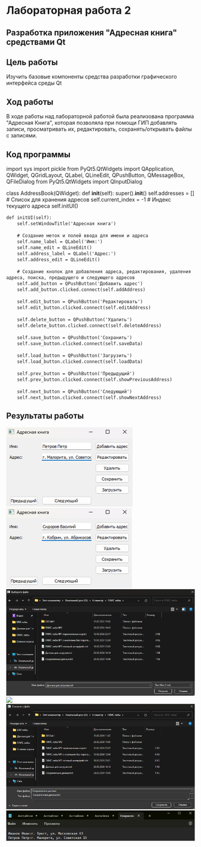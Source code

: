 # Лабораторная работа 2

## Разработка приложения "Адресная книга" средствами Qt

## Цель работы
Изучить базовые компоненты средства разработки графического интерфейса среды Qt

## Ход работы
В ходе работы над лабораторной работой была реализована программа "Адресная Книга", которая позволяла при помощи ГИП добавлять записи, просматривать их, редактировать, сохранять/открывать файлы с записями.

## Код программы

import sys
import pickle
from PyQt5.QtWidgets import QApplication, QWidget, QGridLayout, QLabel, QLineEdit, QPushButton, QMessageBox, QFileDialog
from PyQt5.QtWidgets import QInputDialog

class AddressBook(QWidget):
    def __init__(self):
        super().__init__()
        self.addresses = []  # Список для хранения адресов
        self.current_index = -1  # Индекс текущего адреса
        self.initUI()

    def initUI(self):
        self.setWindowTitle('Адресная книга')

        # Создание меток и полей ввода для имени и адреса
        self.name_label = QLabel('Имя:')
        self.name_edit = QLineEdit()
        self.address_label = QLabel('Адрес:')
        self.address_edit = QLineEdit()

        # Создание кнопок для добавления адреса, редактирования, удаления адреса, поиска, предыдущего и следующего адресов
        self.add_button = QPushButton('Добавить адрес')
        self.add_button.clicked.connect(self.addAddress)
        
        self.edit_button = QPushButton('Редактировать')
        self.edit_button.clicked.connect(self.editAddress)
        
        self.delete_button = QPushButton('Удалить')
        self.delete_button.clicked.connect(self.deleteAddress)
        
        self.save_button = QPushButton('Сохранить')
        self.save_button.clicked.connect(self.saveData)
        
        self.load_button = QPushButton('Загрузить')
        self.load_button.clicked.connect(self.loadData)

        self.prev_button = QPushButton('Предыдущий')
        self.prev_button.clicked.connect(self.showPreviousAddress)
        
        self.next_button = QPushButton('Следующий')
        self.next_button.clicked.connect(self.showNextAddress)


## Результаты работы

![](./images/photo1.png)
![](./images/photo2.png)
![](./images/file_download_data.png)
![](./images/doenload_data.png)
![](./images/file_saved_data.png)
![](./images/saved_data.png)

